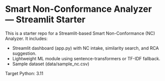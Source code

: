 # Smart Non-Conformance Analyzer — Streamlit Starter

This is a starter repo for a Streamlit-based Smart Non-Conformance (NC) Analyzer.
It includes:
- Streamlit dashboard (app.py) with NC intake, similarity search, and RCA suggestion.
- Lightweight ML module using sentence-transformers or TF-IDF fallback.
- Sample dataset (data/sample_nc.csv)

Target Python: 3.11